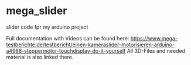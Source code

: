 # mega_slider
slider code fpr my arduino project

Full documentation with Videos can be found here: https://www.mega-testberichte.de/testbericht/einen-kameraslider-motorisieren-arduino-a4988-steppermotor-touchdisplay-do-it-yourself
All 3D-Files and needed material is also linked there.

